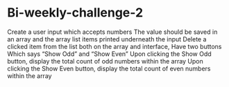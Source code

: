 # Bi-weekly-challenge-2
Create a user input which accepts numbers The value should be saved in an array and the array list items printed underneath the input Delete a clicked item from the list both on the array and interface, Have two buttons Which says “Show Odd” and “Show Even” Upon clicking the Show Odd button, display the total count of odd numbers within the array Upon clicking the Show Even button, display the total count of even numbers within the array
